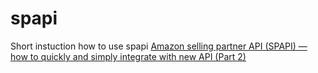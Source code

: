 # spapi
Short instuction how to use spapi
[Amazon selling partner API (SPAPI) — how to quickly and simply integrate with new API (Part 2)](https://vdanyliv.medium.com/amazon-selling-partner-api-spapi-how-to-quickly-and-simply-integrate-with-new-api-part-2-59d7458f24fe)
